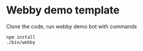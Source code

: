 # Webby demo template

Clone the code, run webby demo bot with commands

```
npm install
./bin/webby
```
